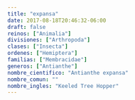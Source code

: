 ```yaml
---
title: "expansa"
date: 2017-08-18T20:46:32-06:00
draft: false
reinos: ["Animalia"]
divisiones: ["Arthropoda"]
clases: ["Insecta"]
ordenes: ["Hemiptera"]
familias: ["Membracidae"]
generos: ["Antianthe"]
nombre_cientifico: "Antianthe expansa"
nombre_comun: ""
nombre_ingles: "Keeled Tree Hopper"
---
```


